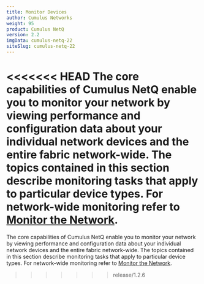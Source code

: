 ```yaml
---
title: Monitor Devices
author: Cumulus Networks
weight: 95
product: Cumulus NetQ
version: 2.2
imgData: cumulus-netq-22
siteSlug: cumulus-netq-22
---
```

<<<<<<< HEAD
The core capabilities of Cumulus NetQ enable you to monitor your network by viewing performance and configuration data about your individual network devices and the entire fabric network-wide. The topics contained in this section describe monitoring tasks that
apply to particular device types. For network-wide monitoring refer to [Monitor the Network](/cumulus-netq/cumulus-netq-ui-user-guide/monitor-the-network).
=======
The core capabilities of Cumulus NetQ enable you to monitor your network by viewing performance and configuration data about your individual network devices and the entire fabric network-wide. The topics contained in this section describe monitoring tasks that apply to particular device types. For network-wide monitoring refer to [Monitor the Network](/cumulus-netq/cumulus-netq-ui-user-guide/monitor-the-network).
>>>>>>> release/1.2.6
